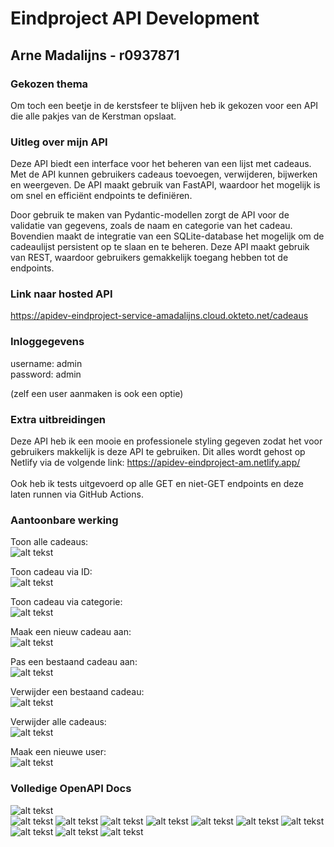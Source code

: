 # Eindproject API Development
## Arne Madalijns - r0937871

### Gekozen thema
Om toch een beetje in de kerstsfeer te blijven heb ik gekozen voor een API die alle pakjes van de Kerstman opslaat.
### Uitleg over mijn API
Deze API biedt een interface voor het beheren van een lijst met cadeaus. Met de API kunnen gebruikers cadeaus toevoegen, verwijderen, bijwerken en weergeven. De API maakt gebruik van FastAPI, waardoor het mogelijk is om snel en efficiënt endpoints te definiëren.

Door gebruik te maken van Pydantic-modellen zorgt de API voor de validatie van gegevens, zoals de naam en categorie van het cadeau. Bovendien maakt de integratie van een SQLite-database het mogelijk om de cadeaulijst persistent op te slaan en te beheren. Deze API maakt gebruik van REST, waardoor gebruikers gemakkelijk toegang hebben tot de endpoints.

### Link naar hosted API
https://apidev-eindproject-service-amadalijns.cloud.okteto.net/cadeaus

### Inloggegevens
username: admin<br>
password: admin

(zelf een user aanmaken is ook een optie)

### Extra uitbreidingen
Deze API heb ik een mooie en professionele styling gegeven zodat het voor gebruikers makkelijk is deze API te gebruiken. Dit alles wordt gehost op Netlify via de volgende link:
https://apidev-eindproject-am.netlify.app/
<br>
<br>
Ook heb ik tests uitgevoerd op alle GET en niet-GET endpoints en deze laten runnen via GitHub Actions.

### Aantoonbare werking
Toon alle cadeaus:<br>
![alt tekst](img/getAllPresents.png)

Toon cadeau via ID:<br>
![alt tekst](img/getPresentByID.png)

Toon cadeau via categorie:<br>
![alt tekst](img/getPresentsByCategory.png)

Maak een nieuw cadeau aan:<br>
![alt tekst](img/postNewPresent.png)

Pas een bestaand cadeau aan:<br>
![alt tekst](img/putPresent.png)

Verwijder een bestaand cadeau:<br>
![alt tekst](img/delPresent.png)

Verwijder alle cadeaus:<br>
![alt tekst](img/delAllPresents.png)

Maak een nieuwe user:<br>
![alt tekst](img/postNewUser.png)

### Volledige OpenAPI Docs
![alt tekst](img/docsOverview.png)<br>
![alt tekst](img/docsPostCadeau.png)
![alt tekst](img/docsGetCadeaus.png)
![alt tekst](img/docsDelCadeau.png)
![alt tekst](img/docsGetCadeaus.png)
![alt tekst](img/docsPutCadeaus.png)
![alt tekst](img/docsDelCadeaus.png)
![alt tekst](img/docsGetCadeausCategory.png)
![alt tekst](img/docsPostUsers.png)
![alt tekst](img/docsDelUsers.png)
![alt tekst](img/docsPostToken.png)
